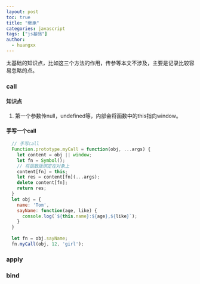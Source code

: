 ```yaml
---
layout: post
toc: true
title: "继承"
categories: javascript
tags: ["js基础"]
author:
  - huangxx
---
```


太基础的知识点，比如这三个方法的作用，传参等本文不涉及，主要是记录比较容易忽略的点。
### call
#### 知识点
1. 第一个参数传null，undefined等，内部会将函数中的this指向window。
#### 手写一个call
```javascript
  // 手写call
  Function.prototype.myCall = function(obj, ...args) {
    let content = obj || window;
    let fn = Symbol();
    // 将函数版绑定在对象上
    content[fn] = this;
    let res = content[fn](...args);
    delete content[fn];
    return res;
  }
  let obj = {
    name: 'Tom',
    sayName: function(age, like) {
      console.log(`${this.name}:${age},${like}`);
    }
  }
  
  let fn = obj.sayName;
  fn.myCall(obj, 12, 'girl');
```
### apply
### bind

